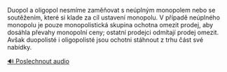 
Duopol a oligopol nesmíme zaměňovat s neúplným monopolem nebo se soutěžením, které si klade za cíl ustavení monopolu. V případě neúplného monopolu je pouze monopolistická skupina ochotna omezit prodej, aby dosáhla převahy monopolní ceny; ostatní prodejci odmítají prodej omezit. Avšak duopolisté i oligopolisté jsou ochotni stáhnout z trhu část své nabídky.

[🔊 Poslechnout audio](/data/7-paragraphs/audio/chapter_66/para_004-Duopol-a-oligopol-nesmme-zamovat-s-neplnm-mon.mp3)
